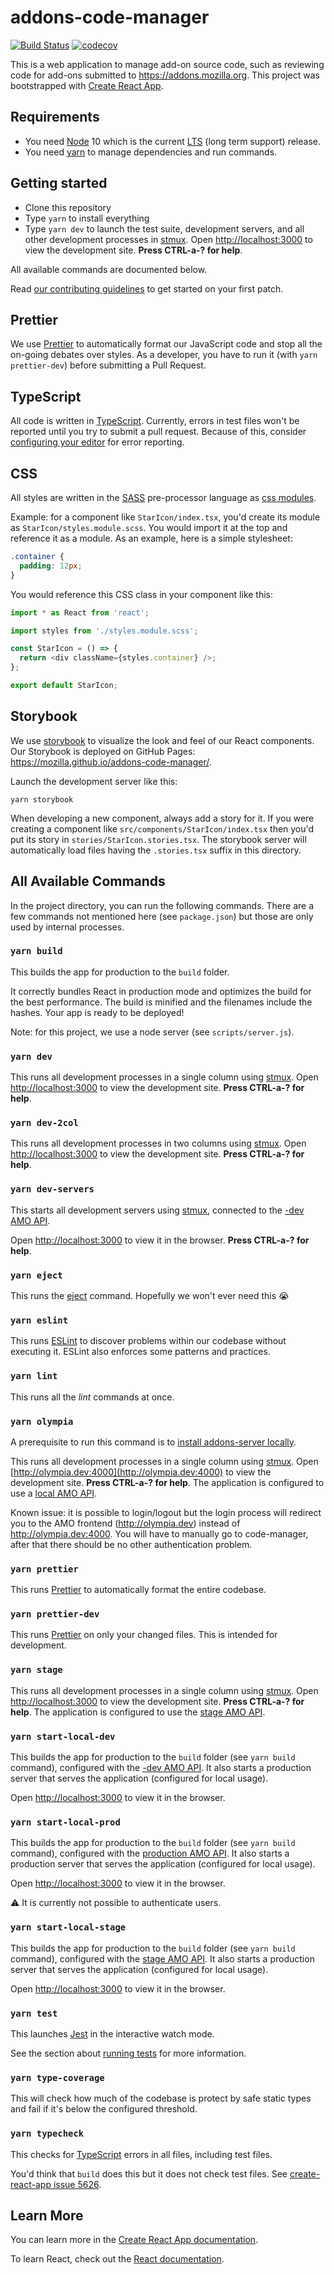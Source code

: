# addons-code-manager

[![Build Status](https://travis-ci.com/mozilla/addons-code-manager.svg?branch=master)](https://travis-ci.com/mozilla/addons-code-manager) [![codecov](https://codecov.io/gh/mozilla/addons-code-manager/branch/master/graph/badge.svg)](https://codecov.io/gh/mozilla/addons-code-manager)

This is a web application to manage add-on source code, such as reviewing code for add-ons submitted to https://addons.mozilla.org. This project was bootstrapped with [Create React App](https://github.com/facebook/create-react-app).

## Requirements

- You need [Node](https://nodejs.org/) 10 which is the current [LTS](https://github.com/nodejs/LTS) (long term support) release.
- You need [yarn](https://yarnpkg.com/en/) to manage dependencies and run commands.

## Getting started

- Clone this repository
- Type `yarn` to install everything
- Type `yarn dev` to launch the test suite, development servers, and all other development processes in [stmux][]. Open [http://localhost:3000](http://localhost:3000) to view the development site. **Press CTRL-a-? for help**.

All available commands are documented below.

Read [our contributing guidelines](./CONTRIBUTING.md) to get started on your first patch.

## Prettier

We use [Prettier][] to automatically format our JavaScript code and stop all the on-going debates over styles. As a developer, you have to run it (with `yarn prettier-dev`) before submitting a Pull Request.

## TypeScript

All code is written in [TypeScript][]. Currently, errors in test files won't be reported until you try to submit a pull request. Because of this, consider [configuring your editor](https://github.com/Microsoft/TypeScript/wiki/TypeScript-Editor-Support) for error reporting.

## CSS

All styles are written in the [SASS](https://sass-lang.com/) pre-processor language as [css modules](https://github.com/css-modules/css-modules).

Example: for a component like `StarIcon/index.tsx`, you'd create its module as `StarIcon/styles.module.scss`. You would import it at the top and reference it as a module. As an example, here is a simple stylesheet:

```css
.container {
  padding: 12px;
}
```

You would reference this CSS class in your component like this:

```js
import * as React from 'react';

import styles from './styles.module.scss';

const StarIcon = () => {
  return <div className={styles.container} />;
};

export default StarIcon;
```

## Storybook

We use [storybook](https://storybook.js.org/) to visualize the look and feel of our React components. Our Storybook is deployed on GitHub Pages: https://mozilla.github.io/addons-code-manager/.

Launch the development server like this:

```
yarn storybook
```

When developing a new component, always add a story for it. If you were creating a component like `src/components/StarIcon/index.tsx` then you'd put its story in `stories/StarIcon.stories.tsx`. The storybook server will automatically load files having the `.stories.tsx` suffix in this directory.

## All Available Commands

In the project directory, you can run the following commands. There are a few commands not mentioned here (see `package.json`) but those are only used by internal processes.

### `yarn build`

This builds the app for production to the `build` folder.

It correctly bundles React in production mode and optimizes the build for the best performance. The build is minified and the filenames include the hashes. Your app is ready to be deployed!

Note: for this project, we use a node server (see `scripts/server.js`).

### `yarn dev`

This runs all development processes in a single column using [stmux][]. Open [http://localhost:3000](http://localhost:3000) to view the development site. **Press CTRL-a-? for help**.

### `yarn dev-2col`

This runs all development processes in two columns using [stmux][]. Open [http://localhost:3000](http://localhost:3000) to view the development site. **Press CTRL-a-? for help**.

### `yarn dev-servers`

This starts all development servers using [stmux][], connected to the [-dev AMO API](https://addons-server.readthedocs.io/).

Open [http://localhost:3000](http://localhost:3000) to view it in the browser. **Press CTRL-a-? for help**.

### `yarn eject`

This runs the [eject](https://facebook.github.io/create-react-app/docs/available-scripts#npm-run-eject) command. Hopefully we won't ever need this 😭

### `yarn eslint`

This runs [ESLint][] to discover problems within our codebase without executing it. ESLint also enforces some patterns and practices.

### `yarn lint`

This runs all the _lint_ commands at once.

### `yarn olympia`

A prerequisite to run this command is to [install addons-server locally](https://addons-server.readthedocs.io/en/latest/topics/install/index.html).

This runs all development processes in a single column using [stmux][]. Open [http://olympia.dev:4000](http://olympia.dev:4000) to view the development site. **Press CTRL-a-? for help**. The application is configured to use a [local AMO API](https://addons-server.readthedocs.io/).

Known issue: it is possible to login/logout but the login process will redirect you to the AMO frontend (http://olympia.dev) instead of http://olympia.dev:4000. You will have to manually go to code-manager, after that there should be no other authentication problem.

### `yarn prettier`

This runs [Prettier][] to automatically format the entire codebase.

### `yarn prettier-dev`

This runs [Prettier][] on only your changed files. This is intended for development.

### `yarn stage`

This runs all development processes in a single column using [stmux][]. Open [http://localhost:3000](http://localhost:3000) to view the development site. **Press CTRL-a-? for help**. The application is configured to use the [stage AMO API](https://addons-server.readthedocs.io/).

### `yarn start-local-dev`

This builds the app for production to the `build` folder (see `yarn build` command), configured with the [-dev AMO API](https://addons-server.readthedocs.io/). It also starts a production server that serves the application (configured for local usage).

Open [http://localhost:3000](http://localhost:3000) to view it in the browser.

### `yarn start-local-prod`

This builds the app for production to the `build` folder (see `yarn build` command), configured with the [production AMO API](https://addons-server.readthedocs.io/). It also starts a production server that serves the application (configured for local usage).

Open [http://localhost:3000](http://localhost:3000) to view it in the browser.

:warning: It is currently not possible to authenticate users.

### `yarn start-local-stage`

This builds the app for production to the `build` folder (see `yarn build` command), configured with the [stage AMO API](https://addons-server.readthedocs.io/). It also starts a production server that serves the application (configured for local usage).

Open [http://localhost:3000](http://localhost:3000) to view it in the browser.

### `yarn test`

This launches [Jest](https://jestjs.io/) in the interactive watch mode.

See the section about [running tests](https://facebook.github.io/create-react-app/docs/running-tests) for more information.

### `yarn type-coverage`

This will check how much of the codebase is protect by safe static types and fail if it's below the configured threshold.

### `yarn typecheck`

This checks for [TypeScript][] errors in all files, including test files.

You'd think that `build` does this but it does not check test files. See [create-react-app issue 5626](https://github.com/facebook/create-react-app/issues/5626).

## Learn More

You can learn more in the [Create React App documentation](https://facebook.github.io/create-react-app/docs/getting-started).

To learn React, check out the [React documentation](https://reactjs.org/).

[prettier]: https://prettier.io/
[typescript]: https://www.typescriptlang.org/
[stmux]: https://github.com/rse/stmux
[eslint]: https://eslint.org/
